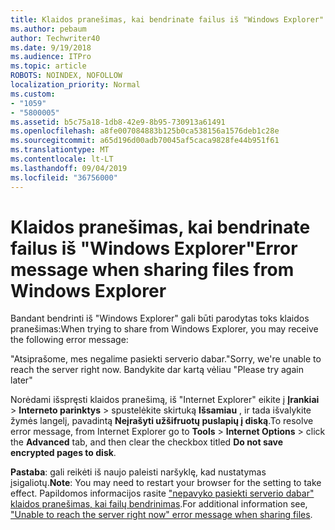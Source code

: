 ```yaml
---
title: Klaidos pranešimas, kai bendrinate failus iš "Windows Explorer"
ms.author: pebaum
author: Techwriter40
ms.date: 9/19/2018
ms.audience: ITPro
ms.topic: article
ROBOTS: NOINDEX, NOFOLLOW
localization_priority: Normal
ms.custom:
- "1059"
- "5800005"
ms.assetid: b5c75a18-1db8-42e9-8b95-730913a61491
ms.openlocfilehash: a8fe007084883b125b0ca538156a1576deb1c28e
ms.sourcegitcommit: a65d196d00adb70045af5caca9828fe44b951f61
ms.translationtype: MT
ms.contentlocale: lt-LT
ms.lasthandoff: 09/04/2019
ms.locfileid: "36756000"
---
```

# <a name="error-message-when-sharing-files-from-windows-explorer"></a><span data-ttu-id="513ab-102">Klaidos pranešimas, kai bendrinate failus iš "Windows Explorer"</span><span class="sxs-lookup"><span data-stu-id="513ab-102">Error message when sharing files from Windows Explorer</span></span>

<span data-ttu-id="513ab-103">Bandant bendrinti iš "Windows Explorer" gali būti parodytas toks klaidos pranešimas:</span><span class="sxs-lookup"><span data-stu-id="513ab-103">When trying to share from Windows Explorer, you may receive the following error message:</span></span>
  
<span data-ttu-id="513ab-104">"Atsiprašome, mes negalime pasiekti serverio dabar.</span><span class="sxs-lookup"><span data-stu-id="513ab-104">"Sorry, we're unable to reach the server right now.</span></span> <span data-ttu-id="513ab-105">Bandykite dar kartą vėliau "</span><span class="sxs-lookup"><span data-stu-id="513ab-105">Please try again later"</span></span>
  
<span data-ttu-id="513ab-106">Norėdami išspręsti klaidos pranešimą, iš "Internet Explorer" eikite į **Įrankiai** \> **Interneto parinktys** \> spustelėkite skirtuką **Išsamiau** , ir tada išvalykite žymės langelį, pavadintą **Neįrašyti užšifruotų puslapių į diską**.</span><span class="sxs-lookup"><span data-stu-id="513ab-106">To resolve error message, from Internet Explorer go to **Tools** \> **Internet Options** \> click the **Advanced** tab, and then clear the checkbox titled **Do not save encrypted pages to disk**.</span></span>
  
 <span data-ttu-id="513ab-107">**Pastaba**: gali reikėti iš naujo paleisti naršyklę, kad nustatymas įsigaliotų.</span><span class="sxs-lookup"><span data-stu-id="513ab-107">**Note**: You may need to restart your browser for the setting to take effect.</span></span> <span data-ttu-id="513ab-108">Papildomos informacijos rasite ["nepavyko pasiekti serverio dabar" klaidos pranešimas, kai failų bendrinimas](https://go.microsoft.com/fwlink/?linkid=2022914).</span><span class="sxs-lookup"><span data-stu-id="513ab-108">For additional information see, ["Unable to reach the server right now" error message when sharing files](https://go.microsoft.com/fwlink/?linkid=2022914).</span></span>
  